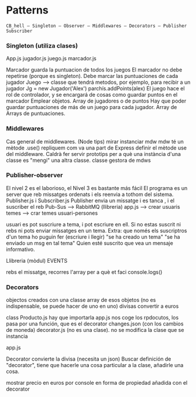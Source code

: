 # Patterns
```
CB_hell – Singleton – Observer – Middlewares – Decorators – Publisher Subscriber 
```

### Singleton (utiliza clases) 

App.js 
jugador.js
juego.js
marcador.js

Marcador guarda la puntuacion de todos los juegos 
El marcador no debe repetirse (porque es singleton). Debe marcar las puntuaciones de cada jugador 
Juego --> classe que tendrá metodos, por ejemplo, para recibir a un jugador 
Jg = new Jugador('Alex') 
parchís.addPoints(alex)
El juego hace el rol de controlador, y se encargará de cosas como guardar puntos en el marcador
Emplear objetos.
Array de jugadores o de puntos
Hay que poder guardar puntuaciones de más de un juego para cada jugador.
Array de Arrays de puntuaciones.

###  Middlewares
Cas general de middlewares.
(Node tips) mirar
instanciar mdw
mdw té un mètode .use() 
repliquem com va una part de Express
definir el mètode use del middleware.
Caldrà fer servir prototips per a què una instància d'una classe es "mengi" una altra classe.
classe gestora de mdws

### Publisher-observer

El nivel 2 es el laborioso, el Nivel 3 es bastante más fácil
El programa es un server que reb missatges ordenats i els reenvia a tothom del sistema. 
Publisher.js i Subscriber.js 
Publisher envia un missatge i es tanca , i el suscriber el reb 
Pub-Sus --> RabbitMQ (llibreria) 
app.js --> crear usuaris
temes --> crar temes
usuari-persones

usuari es pot suscriure a tema, i pot escriure en ell.
Si no estas suscrit ni rebs ni pots enviar missatges en un tema.
Extra: que només els suscriptros d'un tema ho puguin fer (escriure i llegir)
"se ha creado un tema"
"se ha enviado un msg en tal tema"
Quien esté suscrito que vea un mensaje informativo.

Llibreria (mòdul) EVENTS

rebs el missatge, recorres l'array per a què et faci console.logs()

### Decorators
objectos creados con una classe
array de esos objetos (no es indispensable, se puede hacer de uno en uno)
divisas convertir a euros

class Producto.js hay que importarla
app.js nos coge los rpdocutos, los pasa por una función, que es el decorator
changes.json (con los cambios de moneda)
decorator.js (no es una clase). no se modifica la clase que se instancia

app.js

Decorator convierte la divisa (necesita un json)
Buscar definición de "decorator", tiene que hacerle una cosa particular a la clase, añadirle una cosa.

mostrar precio en euros por console en forma de propiedad añadida con el decorator
